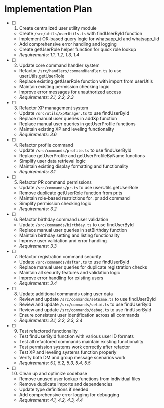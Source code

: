 # Implementation Plan

- [ ] 1. Create centralized user utility module
  - Create `/src/utils/userUtils.ts` with findUserById function
  - Implement OR-based query logic for whatsapp_id and whatsapp_lid
  - Add comprehensive error handling and logging
  - Create getUserRole helper function for quick role lookup
  - _Requirements: 1.1, 1.2, 1.3, 1.4_

- [ ] 2. Update core command handler system
  - Refactor `/src/handlers/commandHandler.ts` to use userUtils.getUserRole
  - Replace existing getUserRole function with import from userUtils
  - Maintain existing permission checking logic
  - Improve error messages for unauthorized access
  - _Requirements: 2.1, 2.2, 2.3_

- [ ] 3. Refactor XP management system
  - Update `/src/utils/xpManager.ts` to use findUserById
  - Replace manual user queries in addXp function
  - Replace manual user queries in getUserProfile functions
  - Maintain existing XP and leveling functionality
  - _Requirements: 3.6_

- [ ] 4. Refactor profile command
  - Update `/src/commands/profile.ts` to use findUserById
  - Replace getUserProfile and getUserProfileByName functions
  - Simplify user data retrieval logic
  - Maintain existing display formatting and functionality
  - _Requirements: 3.1_

- [ ] 5. Refactor PR command permissions
  - Update `/src/commands/pr.ts` to use userUtils.getUserRole
  - Remove duplicate getUserRole function from pr.ts
  - Maintain role-based restrictions for .pr add command
  - Simplify permission checking logic
  - _Requirements: 3.2_

- [ ] 6. Refactor birthday command user validation
  - Update `/src/commands/birthday.ts` to use findUserById
  - Replace manual user queries in setBirthday function
  - Maintain birthday setting and listing functionality
  - Improve user validation and error handling
  - _Requirements: 3.3_

- [ ] 7. Refactor registration command security
  - Update `/src/commands/daftar.ts` to use findUserById
  - Replace manual user queries for duplicate registration checks
  - Maintain all security features and validation logic
  - Improve error handling for existing users
  - _Requirements: 3.4_

- [ ] 8. Update additional commands using user data
  - Review and update `/src/commands/setname.ts` to use findUserById
  - Review and update `/src/commands/setid.ts` to use findUserById
  - Review and update `/src/commands/debug.ts` to use findUserById
  - Ensure consistent user identification across all commands
  - _Requirements: 3.1, 3.2, 3.3, 3.4_

- [ ] 9. Test refactored functionality
  - Test findUserById function with various user ID formats
  - Test all refactored commands maintain existing functionality
  - Test permission systems work correctly after refactor
  - Test XP and leveling systems function properly
  - Verify both DM and group message scenarios work
  - _Requirements: 5.1, 5.2, 5.3, 5.4, 5.5_

- [ ] 10. Clean up and optimize codebase
  - Remove unused user lookup functions from individual files
  - Remove duplicate imports and dependencies
  - Update type definitions if needed
  - Add comprehensive error logging for debugging
  - _Requirements: 4.1, 4.2, 4.3, 4.4_